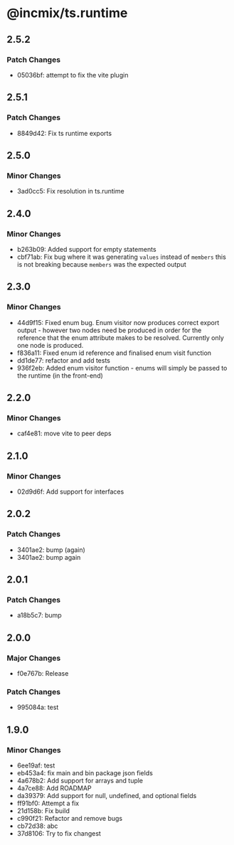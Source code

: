 # @incmix/ts.runtime

## 2.5.2

### Patch Changes

- 05036bf: attempt to fix the vite plugin

## 2.5.1

### Patch Changes

- 8849d42: Fix ts runtime exports

## 2.5.0

### Minor Changes

- 3ad0cc5: Fix resolution in ts.runtime

## 2.4.0

### Minor Changes

- b263b09: Added support for empty statements
- cbf71ab: Fix bug where it was generating `values` instead of `members` this is not breaking because `members` was the expected output

## 2.3.0

### Minor Changes

- 44d9f15: Fixed enum bug. Enum visitor now produces correct export output - however two nodes need be produced in order for the reference that the enum attribute makes to be resolved. Currently only one node is produced.
- f836a11: Fixed enum id reference and finalised enum visit function
- dd1de77: refactor and add tests
- 936f2eb: Added enum visitor function - enums will simply be passed to the runtime (in the front-end)

## 2.2.0

### Minor Changes

- caf4e81: move vite to peer deps

## 2.1.0

### Minor Changes

- 02d9d6f: Add support for interfaces

## 2.0.2

### Patch Changes

- 3401ae2: bump (again)
- 3401ae2: bump again

## 2.0.1

### Patch Changes

- a18b5c7: bump

## 2.0.0

### Major Changes

- f0e767b: Release

### Patch Changes

- 995084a: test

## 1.9.0

### Minor Changes

- 6ee19af: test
- eb453a4: fix main and bin package json fields
- 4a678b2: Add support for arrays and tuple
- 4a7ce88: Add ROADMAP
- da39379: Add support for null, undefined, and optional fields
- ff91bf0: Attempt a fix
- 21d158b: Fix build
- c990f21: Refactor and remove bugs
- cb72d38: abc
- 37d8106: Try to fix changest
